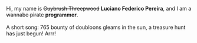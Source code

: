 Hi, my name is ~~Guybrush Threepwood~~ **Luciano Federico Pereira**, and I am a ~~wannabe pirate~~ **programmer**.<br><br>A short song: 765 bounty of doubloons gleams in the sun, a treasure hunt has just begun! Arrr!
